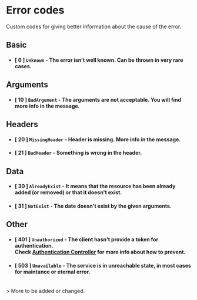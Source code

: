 # Error codes
Custom codes for giving better information about the cause of the error.

## Basic
- #### [ **0** ] `Unknown` - The error isn't well known. Can be thrown in very rare cases.


## Arguments
- #### [ **10** ] `BadArgument` - The arguments are not acceptable. You will find more info in the message.


## Headers
- #### [ **20** ] `MissingHeader` - Header is missing. More info in the message.
- #### [ **21** ] `BadHeader` - Something is wrong in the header.


## Data
- #### [ **30** ] `AlreadyExist` - It means that the resource has been already added (or removed) or that it doesn't exist.
- #### [ **31** ] `NotExist` - The date doesn't exist by the given arguments.


## Other
- #### [ **401** ] `Unauthorized` - The client hasn't provide a token for authentication. <br />Check [Authentication Controller](AUTH.md) for more info about how to prevent.
- #### [ **503** ] `Unavailable` - The service is in unreachable state, in most cases for maintance or eternal error. 

<br />
> More to be added or changed.